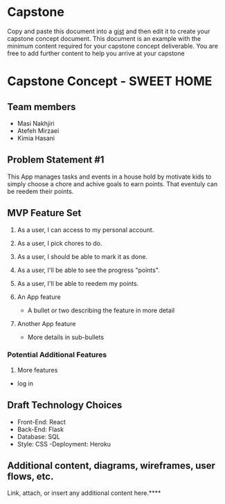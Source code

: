 # Capstone 

Copy and paste this document into a [gist](https://gist.github.com/) and then edit it to create your capstone concept document.  This document is an example with the minimum content required for your capstone concept deliverable.  You are free to add further content to help you arrive at your capstone
# Capstone Concept - SWEET HOME

## Team members 
- Masi Nakhjiri 
- Atefeh Mirzaei 
- Kimia Hasani

## Problem Statement #1

This App manages tasks and events in a house hold by motivate kids to simply choose a chore and achive goals to earn points.
That eventuly can be reedem their points.

## MVP Feature Set
1. As a user, I can access to my personal account. 
2. As a user, I pick chores to do.
3. As a user, I should be able to mark it as done. 
4. As a user, I'll be able to see the progress "points".
5. As a user, I'll be able to reedem my points.

1.  An App feature
    - A bullet or two describing the feature in more detail
1.  Another App feature
    - More details in sub-bullets

### Potential Additional Features

1.  More features 
- log in 

## Draft Technology Choices


- Front-End: React
- Back-End: Flask
- Database: SQL
- Style: CSS
-Deployment: Heroku

## Additional content, diagrams, wireframes, user flows, etc.
Link, attach, or insert any additional content here.****
